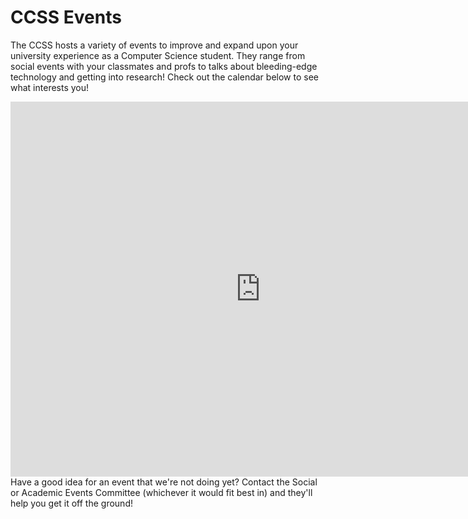 <h1>CCSS Events</h1>

The CCSS hosts a variety of events to improve and expand upon your university
experience as a Computer Science student. They range from social events with
your classmates and profs to talks about bleeding-edge technology and getting
into research! Check out the calendar below to see what interests you!

<iframe src="https://www.google.com/calendar/embed?title=CCSS%20Events%20Calendar&amp;showPrint=0&amp;showCalendars=0&amp;showTz=0&amp;height=600&amp;wkst=1&amp;bgcolor=%23FFFFFF&amp;src=6or528anqnjs24r6sqops635ac%40group.calendar.google.com&amp;color=%23711616&amp;ctz=America%2FToronto" style=" border-width:0 " width="800" height="600" frameborder="0" scrolling="no"></iframe>

<br>
Have a good idea for an event that we're not doing yet? Contact the Social or
Academic Events Committee (whichever it would fit best in) and they'll help you
get it off the ground!
